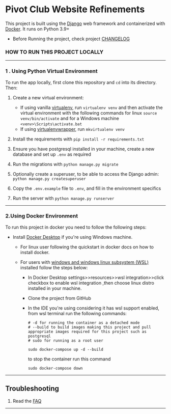 # Pivot Club Website Refinements 
This project is built using the [Django](https://www.djangoproject.com/) web framework and containerized with [Docker](https://www.docker.com/). 
It runs on Python 3.9+

* Before Running the project, check project [CHANGELOG](/docs/CHANGELOG.md)

### HOW TO RUN THIS PROJECT LOCALLY <hr>
### 1 . Using Python Virtual Environment

To run the app locally, first clone this repository and `cd` into its directory. Then:

1. Create a new virtual environment:
    - If using vanilla [virtualenv](https://virtualenv.pypa.io/en/latest/), run `virtualenv venv` and then activate the virtual environment with the following commands for linux `source venv/bin/activate` and for a Windows machine `<venv>\Scripts\activate.bat`
    - If using [virtualenvwrapper](https://virtualenvwrapper.readthedocs.org/en/latest/), run `mkvirtualenv venv`

1. Install the requirements with `pip install -r requirements.txt`


2. Ensure you have postgresql installed in your machine, create a new database and set up `.env` as required


1. Run the migrations with `python manage.py migrate`

1. Optionally create a superuser, to be able to access the Django admin: `python manage.py createsuperuser`

1. Copy the `.env.example` file to `.env`,  and fill in the environment specifics

1. Run the server with `python manage.py runserver`
<hr>

### 2.Using Docker Environment 
To run this project in docker you need to follow the following steps:

   - Install [Docker Desktop](https://desktop.docker.com/win/stable/amd64/Docker%20Desktop%20Installer.exe?utm_source=docker&amp;utm_medium=webreferral&amp;utm_campaign=dd-smartbutton&amp;utm_location=module) if you're using Windows machine.
     
      * For linux user following the quickstart in docker docs on how to install docker.
        
      * For users with [windows and windows linux subsystem (WSL)](https://docs.microsoft.com/en-us/windows/wsl/install-win10) installed follow the steps below:
        
         - In Docker Desktop settings>>resources>>wsl integration>>click checkbox to enable wsl integration ,then choose linux distro installed in your machine.
           
         - Clone the project from GitHub 
           
         - In the IDE you're using considering it has wsl support enabled, from wsl terminal run the following commands:
   
            ```docker,bash
           # -d for running the container as a detached mode
           # --build to build images making this project and pull appropriate images required for this project such as postgresql
           # sudo for running as a root user
           
           sudo docker-compose up -d --build 
           ```
           to stop the container run this command
            ```docker
           sudo docker-compose down 
           ```
   
<hr>

## Troubleshooting


1. Read the [FAQ](docs/FAQ.md)
<hr>